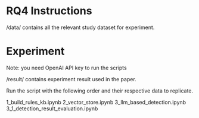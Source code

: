 # RQ4 Instructions

/data/ contains all the relevant study dataset for experiment.

# Experiment

Note: you need OpenAI API key to run the scripts

/result/ contains experiment result used in the paper. 

Run the script with the following order and their respective data to replicate.

1_build_rules_kb.ipynb
2_vector_store.ipynb
3_llm_based_detection.ipynb
3_1_detection_result_evaluation.ipynb


